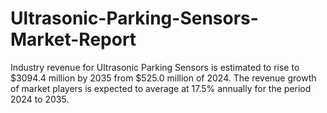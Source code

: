 # Ultrasonic-Parking-Sensors-Market-Report
Industry revenue for Ultrasonic Parking Sensors is estimated to rise to $3094.4 million by 2035 from $525.0 million of 2024. The revenue growth of market players is expected to average at 17.5% annually for the period 2024 to 2035.

